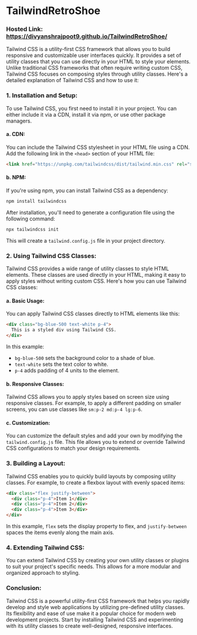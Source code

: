 # TailwindRetroShoe
### Hosted Link: https://divyanshrajpoot9.github.io/TailwindRetroShoe/
Tailwind CSS is a utility-first CSS framework that allows you to build responsive and customizable user interfaces quickly. It provides a set of utility classes that you can use directly in your HTML to style your elements. Unlike traditional CSS frameworks that often require writing custom CSS, Tailwind CSS focuses on composing styles through utility classes.
Here's a detailed explanation of Tailwind CSS and how to use it:

### 1. **Installation and Setup:**

To use Tailwind CSS, you first need to install it in your project. You can either include it via a CDN, install it via npm, or use other package managers.

#### a. **CDN:**
You can include the Tailwind CSS stylesheet in your HTML file using a CDN. Add the following link in the `<head>` section of your HTML file:

```html
<link href="https://unpkg.com/tailwindcss/dist/tailwind.min.css" rel="stylesheet">
```

#### b. **NPM:**
If you're using npm, you can install Tailwind CSS as a dependency:

```bash
npm install tailwindcss
```

After installation, you'll need to generate a configuration file using the following command:

```bash
npx tailwindcss init
```

This will create a `tailwind.config.js` file in your project directory.

### 2. **Using Tailwind CSS Classes:**

Tailwind CSS provides a wide range of utility classes to style HTML elements. These classes are used directly in your HTML, making it easy to apply styles without writing custom CSS. Here's how you can use Tailwind CSS classes:

#### a. **Basic Usage:**

You can apply Tailwind CSS classes directly to HTML elements like this:

```html
<div class="bg-blue-500 text-white p-4">
  This is a styled div using Tailwind CSS.
</div>
```

In this example:
- `bg-blue-500` sets the background color to a shade of blue.
- `text-white` sets the text color to white.
- `p-4` adds padding of 4 units to the element.

#### b. **Responsive Classes:**

Tailwind CSS allows you to apply styles based on screen size using responsive classes. For example, to apply a different padding on smaller screens, you can use classes like `sm:p-2 md:p-4 lg:p-6`.

#### c. **Customization:**

You can customize the default styles and add your own by modifying the `tailwind.config.js` file. This file allows you to extend or override Tailwind CSS configurations to match your design requirements.

### 3. **Building a Layout:**

Tailwind CSS enables you to quickly build layouts by composing utility classes. For example, to create a flexbox layout with evenly spaced items:

```html
<div class="flex justify-between">
  <div class="p-4">Item 1</div>
  <div class="p-4">Item 2</div>
  <div class="p-4">Item 3</div>
</div>
```

In this example, `flex` sets the display property to flex, and `justify-between` spaces the items evenly along the main axis.

### 4. **Extending Tailwind CSS:**

You can extend Tailwind CSS by creating your own utility classes or plugins to suit your project's specific needs. This allows for a more modular and organized approach to styling.

### Conclusion:

Tailwind CSS is a powerful utility-first CSS framework that helps you rapidly develop and style web applications by utilizing pre-defined utility classes. Its flexibility and ease of use make it a popular choice for modern web development projects. Start by installing Tailwind CSS and experimenting with its utility classes to create well-designed, responsive interfaces.
